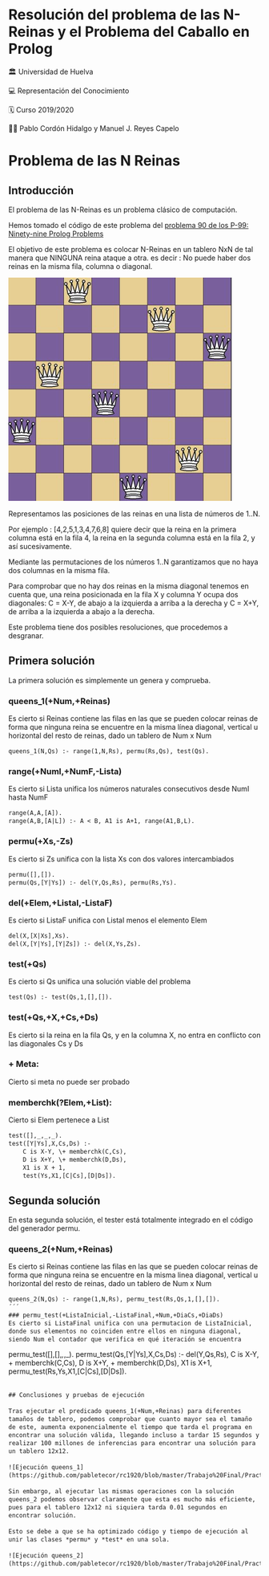 # Resolución del problema de las N-Reinas y el Problema del Caballo en Prolog


:classical_building: Universidad de Huelva

:computer: Representación del Conocimiento

:spiral_calendar: Curso 2019/2020

:men_wrestling: Pablo Cordón Hidalgo y Manuel J. Reyes Capelo


# Problema de las N Reinas

## Introducción

El problema de las N-Reinas es un problema clásico de computación.

Hemos tomado el código de este problema del [problema 90 de los P-99: Ninety-nine Prolog Problems](https://www.ic.unicamp.br/~meidanis/courses/mc336/2009s2/prolog/problemas/)

El objetivo de este problema es colocar N-Reinas en un tablero NxN  de tal manera que NINGUNA reina ataque a otra. es decir : No puede haber dos reinas en la misma fila, columna o diagonal.
 
![Ejemplo 8-Reinas](https://github.com/pabletecor/rc1920/blob/master/Trabajo%20Final/Practica/Codigo/Imagenes/n-reinas.jpg)

Representamos las posiciones de las reinas en una lista de números de 1..N. 
 
Por ejemplo : [4,2,5,1,3,4,7,6,8] quiere decir que la reina en la primera columna
está en la fila 4, la reina en la segunda columna está en la fila 2, y así sucesivamente.
 
Mediante las permutaciones de los números 1..N garantizamos que no haya dos columnas en la misma fila.
 
Para comprobar que no hay dos reinas en la misma diagonal tenemos en cuenta que, una reina posicionada en la fila X y columna Y ocupa dos diagonales: C = X-Y, de abajo a la izquierda a arriba a la derecha y C = X+Y,  de arriba a la izquierda a abajo a la derecha. 

Este problema tiene dos posibles resoluciones, que procedemos a desgranar.

## Primera solución

La primera solución es simplemente un genera y comprueba.

### queens_1(+Num,+Reinas)

Es cierto si Reinas contiene las filas en las que se pueden colocar reinas de forma que ninguna reina se encuentre en la misma línea diagonal, vertical
u horizontal del resto de reinas, dado un tablero de Num x Num

```
queens_1(N,Qs) :- range(1,N,Rs), permu(Rs,Qs), test(Qs).
```
### range(+NumI,+NumF,-Lista)

Es cierto si Lista unifica los números naturales consecutivos desde NumI hasta NumF

```
range(A,A,[A]).
range(A,B,[A|L]) :- A < B, A1 is A+1, range(A1,B,L).
```

### permu(+Xs,-Zs)
Es cierto si Zs unifica con la lista Xs con dos valores intercambiados

```
permu([],[]).
permu(Qs,[Y|Ys]) :- del(Y,Qs,Rs), permu(Rs,Ys).
``` 
### del(+Elem,+ListaI,-ListaF)

Es cierto si ListaF unifica con ListaI menos el elemento Elem

```
del(X,[X|Xs],Xs).
del(X,[Y|Ys],[Y|Zs]) :- del(X,Ys,Zs).
```

### test(+Qs)
Es cierto si Qs unifica una solución viable del problema
```
test(Qs) :- test(Qs,1,[],[]).
```
### test(+Qs,+X,+Cs,+Ds)
Es cierto si la reina en la fila Qs, y en la columna X, no entra en conflicto con las diagonales Cs y Ds

### \+ Meta:
Cierto si meta no puede ser probado

### memberchk(?Elem,+List): 
Cierto si Elem pertenece a List
```
test([],_,_,_).
test([Y|Ys],X,Cs,Ds) :- 
	C is X-Y, \+ memberchk(C,Cs),
	D is X+Y, \+ memberchk(D,Ds),
	X1 is X + 1,
	test(Ys,X1,[C|Cs],[D|Ds]).
```

## Segunda solución

En esta segunda solución, el tester está totalmente integrado en el código 
del generador permu.

### queens_2(+Num,+Reinas)

Es cierto si Reinas contiene las filas en las que se pueden colocar reinas
de forma que ninguna reina se encuentre en la misma linea diagonal, vertical
u horizontal del resto de reinas, dado un tablero de Num x Num

```
queens_2(N,Qs) :- range(1,N,Rs), permu_test(Rs,Qs,1,[],[]).
´´´
### permu_test(+ListaInicial,-ListaFinal,+Num,+DiaCs,+DiaDs)
Es cierto si ListaFinal unifica con una permutacion de ListaInicial, donde sus elementos no coinciden entre ellos en ninguna diagonal, siendo Num el contador que verifica en qué iteración se encuentra
```
permu_test([],[],_,_,_).
permu_test(Qs,[Y|Ys],X,Cs,Ds) :- 
	del(Y,Qs,Rs), 
	C is X-Y, \+ memberchk(C,Cs),
	D is X+Y, \+ memberchk(D,Ds),
	X1 is X+1,
	permu_test(Rs,Ys,X1,[C|Cs],[D|Ds]).
```

## Conclusiones y pruebas de ejecución

Tras ejecutar el predicado queens_1(+Num,+Reinas) para diferentes tamaños de tablero, podemos comprobar que cuanto mayor sea el tamaño de este, aumenta exponencialmente el tiempo que tarda el programa en encontrar una solución válida, llegando incluso a tardar 15 segundos y realizar 100 millones de inferencias para encontrar una solución para un tablero 12x12.

![Ejecución queens_1](https://github.com/pabletecor/rc1920/blob/master/Trabajo%20Final/Practica/Codigo/Imagenes/queens_1.PNG)

Sin embargo, al ejecutar las mismas operaciones con la solución queens_2 podemos observar claramente que esta es mucho más eficiente, pues para el tablero 12x12 ni siquiera tarda 0.01 segundos en encontrar solución.

Esto se debe a que se ha optimizado código y tiempo de ejecución al unir las clases *permu* y *test* en una sola.

![Ejecución queens_2](https://github.com/pabletecor/rc1920/blob/master/Trabajo%20Final/Practica/Codigo/Imagenes/queens_2.PNG)
